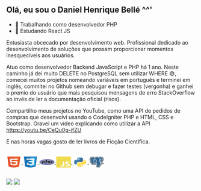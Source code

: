 ## Olá, eu sou o Daniel Henrique Bellé ^^'


- 🔭 Trabalhando como desenvolvedor PHP
- 🌱 Estudando React JS

Entusiasta obcecado por desenvolvimento web. Profissional dedicado ao desenvolvimento de soluções que possam proporcionar momentos inesquecíveis aos usuários.

<para-rir>
Atuo como desenvolvedor Backend JavaScript e PHP há 1 ano. Neste caminho já dei muito DELETE no PostgreSQL sem utilizar WHERE 😄, comecei muitos projetos nomeando variáveis em português e terminei em inglês, commitei no Github sem debugar e fazer testes (vergonha) e ganhei o premio do usuário que mais pesquisou mensagens de erro StackOverflow ao invés de ler a documentação oficial (risos). 
</para-rir>

Compartilho meus projetos no YouTube, como uma API de pedidos de compras que desenvolvi usando o CodeIgniter PHP e HTML, CSS e Bootstrap. Gravei um vídeo explicando como utilizar a API https://youtu.be/CeQu0g-ifZU

E nas horas vagas gosto de ler livros de Ficção Científica.


<div align="center">
  <a href="https://github.com/danielbelle">
</div>
<div style="display: inline_block"><br>
  <img align="center" alt="P-HTML" height="30" width="40" src="https://raw.githubusercontent.com/devicons/devicon/master/icons/html5/html5-original.svg">
  <img align="center" alt="P-CSS" height="30" width="40" src="https://raw.githubusercontent.com/devicons/devicon/master/icons/css3/css3-original.svg">
  <img align="center" alt="P-Php" height="30" width="40" src="https://raw.githubusercontent.com/devicons/devicon/master/icons/php/php-original.svg">
  <img align="center" alt="P-Js" height="30" width="40" src="https://raw.githubusercontent.com/devicons/devicon/master/icons/javascript/javascript-plain.svg">
  <img align="center" alt="P-Python" height="30" width="40" src="https://raw.githubusercontent.com/devicons/devicon/master/icons/python/python-original.svg">
  <img align="center" alt="P-Postgresql" height="30" width="40" src="https://raw.githubusercontent.com/devicons/devicon/master/icons/postgresql/postgresql-original.svg">
</div>
  
  ##
 
<div>   
  <a href="https://www.linkedin.com/in/danielhenriquebelle" target="_blank"><img src="https://img.shields.io/badge/-LinkedIn-%230077B5?style=for-the-badge&logo=linkedin&logoColor=white" target="_blank"></a> 
  <a href = "mailto:henrique.danielb@gmail.com"><img src="https://img.shields.io/badge/-Gmail-%23333?style=for-the-badge&logo=gmail&logoColor=white" target="_blank"></a>

 
 
</div>
